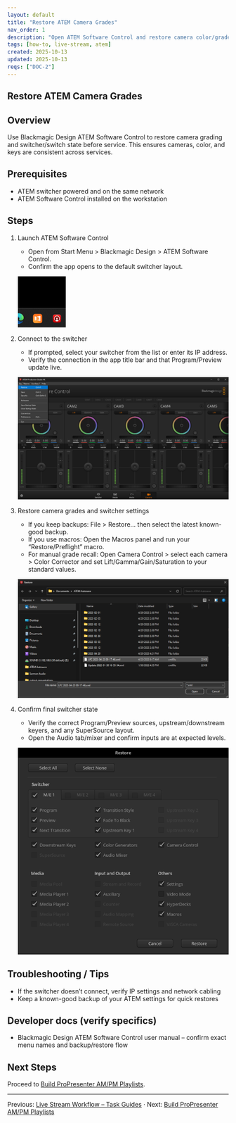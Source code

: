 ```yaml
---
layout: default
title: "Restore ATEM Camera Grades"
nav_order: 1
description: "Open ATEM Software Control and restore camera color/grade and switcher settings."
tags: [how-to, live-stream, atem]
created: 2025-10-13
updated: 2025-10-13
reqs: ["DOC-2"]
---
```


## Restore ATEM Camera Grades

## Overview

Use Blackmagic Design ATEM Software Control to restore camera grading and switcher/switch state before service. This ensures cameras, color, and keys are consistent across services.

## Prerequisites

- ATEM switcher powered and on the same network
- ATEM Software Control installed on the workstation

## Steps

1) Launch ATEM Software Control
   - Open from Start Menu > Blackmagic Design > ATEM Software Control.
   - Confirm the app opens to the default switcher layout.

   ![ATEM launch – 09:10:56](../../SourceScrennshots/Screenshot%202025-09-21%20091056.png)

2) Connect to the switcher
   - If prompted, select your switcher from the list or enter its IP address.
   - Verify the connection in the app title bar and that Program/Preview update live.

   ![ATEM connect – 09:11:51](../../SourceScrennshots/Screenshot%202025-09-21%20091151.png)

3) Restore camera grades and switcher settings
   - If you keep backups: File > Restore… then select the latest known-good backup.
   - If you use macros: Open the Macros panel and run your “Restore/Preflight” macro.
   - For manual grade recall: Open Camera Control > select each camera > Color Corrector and set Lift/Gamma/Gain/Saturation to your standard values.

   ![Restore camera grades – 09:12:32](../../SourceScrennshots/Screenshot%202025-09-21%20091232.png)

4) Confirm final switcher state
   - Verify the correct Program/Preview sources, upstream/downstream keyers, and any SuperSource layout.
   - Open the Audio tab/mixer and confirm inputs are at expected levels.

   ![Confirm switcher state – 09:12:41](../../SourceScrennshots/Screenshot%202025-09-21%20091241.png)

## Troubleshooting / Tips

- If the switcher doesn’t connect, verify IP settings and network cabling
- Keep a known-good backup of your ATEM settings for quick restores

## Developer docs (verify specifics)

- Blackmagic Design ATEM Software Control user manual – confirm exact menu names and backup/restore flow

## Next Steps

Proceed to [Build ProPresenter AM/PM Playlists](02-build-propresenter-playlists.md).

---

Previous: [Live Stream Workflow – Task Guides](../index-live-stream.md) · Next: [Build ProPresenter AM/PM Playlists](02-build-propresenter-playlists.md)
